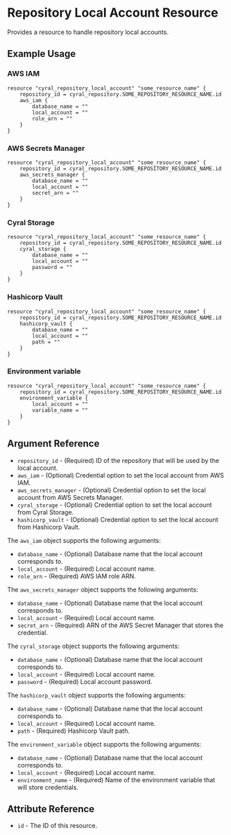# Repository Local Account Resource

Provides a resource to handle repository local accounts.

## Example Usage

### AWS IAM

```hcl
resource "cyral_repository_local_account" "some_resource_name" {
    repository_id = cyral_repository.SOME_REPOSITORY_RESOURCE_NAME.id
    aws_iam {
        database_name = ""
        local_account = ""
        role_arn = ""
    }
}
```

### AWS Secrets Manager

```hcl
resource "cyral_repository_local_account" "some_resource_name" {
    repository_id = cyral_repository.SOME_REPOSITORY_RESOURCE_NAME.id
    aws_secrets_manager {
        database_name = ""
        local_account = ""
        secret_arn = ""
    }
}
```

### Cyral Storage

```hcl
resource "cyral_repository_local_account" "some_resource_name" {
    repository_id = cyral_repository.SOME_REPOSITORY_RESOURCE_NAME.id
    cyral_storage {
        database_name = ""
        local_account = ""
        password = ""
    }
}
```

### Hashicorp Vault

```hcl
resource "cyral_repository_local_account" "some_resource_name" {
    repository_id = cyral_repository.SOME_REPOSITORY_RESOURCE_NAME.id
    hashicorp_vault {
        database_name = ""
        local_account = ""
        path = ""
    }
}
```

### Environment variable

```hcl
resource "cyral_repository_local_account" "some_resource_name" {
    repository_id = cyral_repository.SOME_REPOSITORY_RESOURCE_NAME.id
    environment_variable {
        local_account = ""
        variable_name = ""
    }
}
```

## Argument Reference

* `repository_id` - (Required) ID of the repository that will be used by the local account.
* `aws_iam` - (Optional) Credential option to set the local account from AWS IAM.
* `aws_secrets_manager` - (Optional) Credential option to set the local account from AWS Secrets Manager.
* `cyral_storage` - (Optional) Credential option to set the local account from Cyral Storage.
* `hashicorp_vault` - (Optional) Credential option to set the local account from Hashicorp Vault.

The `aws_iam` object supports the following arguments:

* `database_name` - (Optional) Database name that the local account corresponds to.
* `local_account` - (Required) Local account name.
* `role_arn` - (Required) AWS IAM role ARN.

The `aws_secrets_manager` object supports the following arguments:

* `database_name` - (Optional) Database name that the local account corresponds to.
* `local_account` - (Required) Local account name.
* `secret_arn` - (Required) ARN of the AWS Secret Manager that stores the credential.

The `cyral_storage` object supports the following arguments:

* `database_name` - (Optional) Database name that the local account corresponds to.
* `local_account` - (Required) Local account name.
* `password` - (Required) Local account password.

The `hashicorp_vault` object supports the following arguments:

* `database_name` - (Optional) Database name that the local account corresponds to.
* `local_account` - (Required) Local account name.
* `path` - (Required) Hashicorp Vault path.

The `environment_variable` object supports the following arguments:

* `database_name` - (Optional) Database name that the local account corresponds to.
* `local_account` - (Required) Local account name.
* `environment_name` - (Required) Name of the environment variable that will store credentials.

## Attribute Reference

* `id` - The ID of this resource.